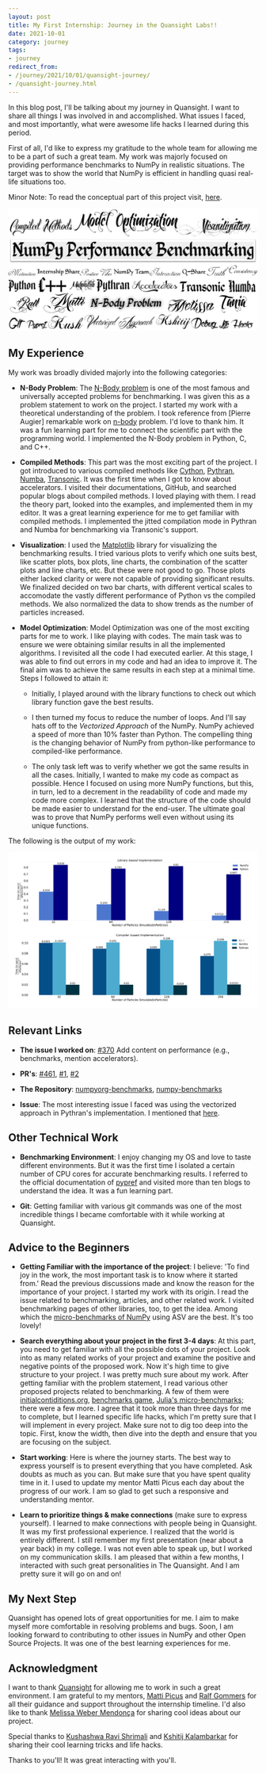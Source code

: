 ```yaml
---
layout: post
title: My First Internship: Journey in the Quansight Labs!!
date: 2021-10-01
category: journey
tags: 
- journey
redirect_from:
- /journey/2021/10/01/quansight-journey/
- /quansight-journey.html
---
```


In this blog post, I'll be talking about my journey in Quansight. 
I want to share all things I was involved in and accomplished. 
What issues I faced, and most importantly, what were awesome life hacks I learned during this period.

First of all, I'd like to express my gratitude to the whole team 
for allowing me to be a part of such a great team. 
My work was majorly focused on providing performance benchmarks to NumPy in realistic situations. 
The target was to show the world that NumPy is efficient in handling quasi real-life situations too.

Minor Note: To read the conceptual part of this project visit, [here](https://deploy-preview-461--numpy-preview.netlify.app/benchmark/).

<p align="center">
      <img src = "/assets/quansight/journey.jpeg" alt = "A word cloud with themes, open-source projects and people mentioned throughout the blog post. Each is stylized using a different font, most of them calligraphical.">
</p>

<!-- TEASER_END -->

## My Experience
My work was broadly divided majorly into the following categories:

- **N-Body Problem**: The [N-Body problem](https://en.wikipedia.org/wiki/N-body_problem) is one of the most famous 
and universally accepted problems for benchmarking. 
I was given this as a problem statement to work on the project. 
I started my work with a theoretical understanding of the problem. 
I took reference from [Pierre Augier] remarkable work on 
[n-body](https://github.com/paugier/nbabel) problem. I'd love to thank him.
It was a fun learning part for me to connect the scientific part with the programming world. 
I implemented the N-Body problem in Python, C, and C++.

- **Compiled Methods**: This part was the most exciting part of the project. 
I got introduced to various compiled methods like [Cython](https://cython.readthedocs.io/en/latest/), 
[Pythran](https://pythran.readthedocs.io/en/latest/), [Numba](http://numba.pydata.org/), [Transonic](https://transonic.readthedocs.io/en/latest/). 
It was the first time when I got to know about accelerators. 
I visited their documentations, GitHub, and searched popular blogs about compiled methods. 
I loved playing with them. I read the theory part, looked into the examples, 
and implemented them in my editor. It was a great learning experience for me 
to get familiar with compiled methods. 
I implemented the jitted compilation mode in Pythran and Numba for benchmarking via Transonic's support.

- **Visualization**: I used the [Matplotlib](https://matplotlib.org/) library for visualizing the benchmarking results. 
I tried various plots to verify which one suits best, 
like scatter plots, box plots, line charts, the combination of the scatter plots and line charts, etc. 
But these were not good to go. 
Those plots either lacked clarity or were not capable of providing significant results. 
We finalized decided on two bar charts, with different vertical scales 
to accomodate the vastly different performance of Python vs the compiled methods. 
We also normalized the data to show trends as the number of particles increased.

- **Model Optimization**: Model Optimization was one of the most exciting parts for me to work. 
I like playing with codes. The main task was to ensure 
we were obtaining similar results in all the implemented algorithms. 
I revisited all the code I had executed earlier. At this stage, 
I was able to find out errors in my code and had an idea to improve it. 
The final aim was to achieve the same results in each step at a minimal time. 
Steps I followed to attain it:
	
	- Initially, I played around with the library functions to check out which library function gave the best results.
	
	- I then turned my focus to reduce the number of loops. 
And I'll say hats off to the *Vectorized Approach* of the NumPy. 
NumPy achieved a speed of more than 10% faster than Python. 
The compelling thing is the changing behavior of NumPy 
from python-like performance to compiled-like performance.
	
	- The only task left was to verify whether we got the same results in all the cases. 
Initially, I wanted to make my code as compact as possible. 
Hence I focused on using more NumPy functions, but this, in turn, 
led to a decrement in the readability of code and made my code more complex. 
I learned that the structure of the code should be made easier to understand for the end-user. 
The ultimate goal was to prove that NumPy performs well even without using its unique functions.

The following is the output of my work:

<img src = "/assets/quansight/performance_benchmarking.png" alt = "A visual representation to compare the performance of NumPy with various languages like Python, C++, and accelerators like Numba, and Pythran." title = "Performance Benchmark; Number of Iterations: 50">

<!-- TEASER END -->

## Relevant Links

- **The issue I worked on**: [#370](https://github.com/numpy/numpy.org/issues/370) Add content on performance (e.g., benchmarks, mention accelerators).

- **PR's**: [#461](https://github.com/numpy/numpy.org/pull/461), [#1](https://github.com/numpy/numpyorg-benchmarks/pull/1), [#2](https://github.com/numpy/numpyorg-benchmarks/pull/2)

- **The Repository**: [numpyorg-benchmarks](https://github.com/numpy/numpyorg-benchmarks), [numpy-benchmarks](https://github.com/khushi-411/numpy-benchmarks)

- **Issue**: The most interesting issue I faced was using the vectorized approach in Pythran's implementation. I mentioned that [here](https://github.com/khushi-411/numpy-benchmarks/issues/4).

## Other Technical Work

- **Benchmarking Environment**: I enjoy changing my OS and love to taste different environments. 
But it was the first time I isolated a certain number of CPU cores for accurate benchmarking results. 
I referred to the official documentation of [pypref](https://pyperf.readthedocs.io/en/latest/) 
and visited more than ten blogs to understand the idea. 
It was a fun learning part.

- **Git**: Getting familiar with various git commands was one of the most incredible things 
I became comfortable with it while working at Quansight.

## Advice to the Beginners

- **Getting Familiar with the importance of the project**: I believe: 
'To find joy in the work, the most important task is to know where it started from.' 
Read the previous discussions made and know the reason for the importance of your project. 
I started my work with its origin. I read the issue related to benchmarking, 
articles, and other related work. 
I visited benchmarking pages of other libraries, too, to get the idea. 
Among which the [micro-benchmarks of NumPy](https://pv.github.io/numpy-bench/) using ASV are the best. 
It's too lovely!

- **Search everything about your project in the first 3-4 days**: At this part, 
you need to get familiar with all the possible dots of your project. 
Look into as many related works of your project and examine 
the positive and negative points of the proposed work. 
Now it's high time to give structure to your project. 
I was pretty much sure about my work. 
After getting familiar with the problem statement, 
I read various other proposed projects related to benchmarking. 
A few of them were [initialcontiditions.org](http://initialconditions.org/), 
[benchmarks game](https://benchmarksgame-team.pages.debian.net/benchmarksgame/), [Julia's micro-benchmarks](https://julialang.org/benchmarks/); 
there were a few more. 
I agree that it took more than three days for me to complete, 
but I learned specific life hacks, which I'm pretty sure 
that I will implement in every project. 
Make sure not to dig too deep into the topic. 
First, know the width, then dive into the depth and 
ensure that you are focusing on the subject.

- **Start working**: Here is where the journey starts. 
The best way to express yourself is to present everything that you have completed. 
Ask doubts as much as you can. But make sure that you have spent quality time in it. 
I used to update my mentor Matti Picus each day about the progress of our work. 
I am so glad to get such a responsive and understanding mentor.

- **Learn to prioritize things & make connections** (make sure to express yourself). 
I learned to make connections with people being in Quansight. 
It was my first professional experience. 
I realized that the world is entirely different. 
I still remember my first presentation (near about a year back) in my college. 
I was not even able to speak up, but I worked on my communication skills. 
I am pleased that within a few months, I interacted with such great personalities in The Quansight. 
And I am pretty sure it will go on and on!

## My Next Step
Quansight has opened lots of great opportunities for me. 
I aim to make myself more comfortable in resolving problems and bugs. 
Soon, I am looking forward to contributing to other issues in NumPy and other Open Source Projects. 
It was one of the best learning experiences for me.

## Acknowledgment
I want to thank [Quansight](https://github.com/Quansight-Labs) 
for allowing me to work in such a great environment. 
I am grateful to my mentors, [Matti Picus](https://github.com/mattip) and [Ralf Gommers](https://github.com/rgommers) 
for all their guidance and support throughout the internship timeline. 
I'd also like to thank [Melissa Weber Mendonça](https://github.com/melissawm) for sharing cool ideas about our project.

Special thanks to [Kushashwa Ravi Shrimali](https://github.com/krshrimali) and [Kshitij Kalambarkar](https://github.com/kshitij12345) 
for sharing their cool learning tricks and life hacks.

Thanks to you'll! It was great interacting with you'll.
